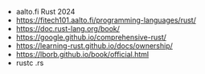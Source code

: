 - aalto.fi Rust 2024
- https://fitech101.aalto.fi/programming-languages/rust/
- https://doc.rust-lang.org/book/
- https://google.github.io/comprehensive-rust/
- https://learning-rust.github.io/docs/ownership/
- https://lborb.github.io/book/official.html
- rustc <file>.rs
